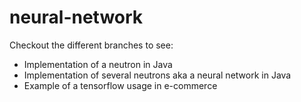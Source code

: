 # neural-network
Checkout the different branches to see:
 - Implementation of a neutron in Java
 - Implementation of several neutrons aka a neural network in Java
 - Example of a tensorflow usage in e-commerce
 
